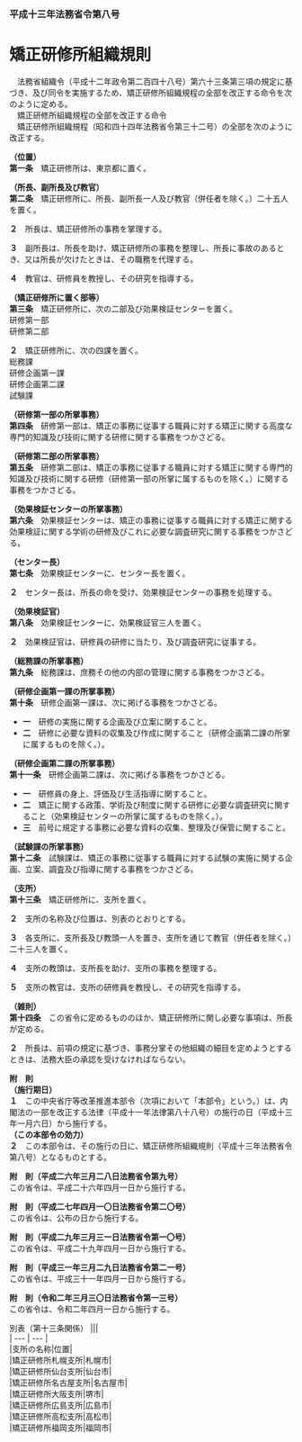### 平成十三年法務省令第八号  
# 矯正研修所組織規則  
　法務省組織令（平成十二年政令第二百四十八号）第六十三条第三項の規定に基づき、及び同令を実施するため、矯正研修所組織規程の全部を改正する命令を次のように定める。  
　矯正研修所組織規程の全部を改正する命令  
　矯正研修所組織規程（昭和四十四年法務省令第三十二号）の全部を次のように改正する。  
  
**（位置）**  
**第一条**　矯正研修所は、東京都に置く。  
  
**（所長、副所長及び教官）**  
**第二条**　矯正研修所に、所長、副所長一人及び教官（併任者を除く。）二十五人を置く。  
  
**２**　所長は、矯正研修所の事務を掌理する。  
  
**３**　副所長は、所長を助け、矯正研修所の事務を整理し、所長に事故のあるとき、又は所長が欠けたときは、その職務を代理する。  
  
**４**　教官は、研修員を教授し、その研究を指導する。  
  
**（矯正研修所に置く部等）**  
**第三条**　矯正研修所に、次の二部及び効果検証センターを置く。  
研修第一部  
研修第二部  
  
**２**　矯正研修所に、次の四課を置く。  
総務課  
研修企画第一課  
研修企画第二課  
試験課  
  
**（研修第一部の所掌事務）**  
**第四条**　研修第一部は、矯正の事務に従事する職員に対する矯正に関する高度な専門的知識及び技術に関する研修に関する事務をつかさどる。  
  
**（研修第二部の所掌事務）**  
**第五条**　研修第二部は、矯正の事務に従事する職員に対する矯正に関する専門的知識及び技術に関する研修（研修第一部の所掌に属するものを除く。）に関する事務をつかさどる。  
  
**（効果検証センターの所掌事務）**  
**第六条**　効果検証センターは、矯正の事務に従事する職員に対する矯正に関する効果検証に関する学術の研修及びこれに必要な調査研究に関する事務をつかさどる。  
  
**（センター長）**  
**第七条**　効果検証センターに、センター長を置く。  
  
**２**　センター長は、所長の命を受け、効果検証センターの事務を処理する。  
  
**（効果検証官）**  
**第八条**　効果検証センターに、効果検証官三人を置く。  
  
**２**　効果検証官は、研修員の研修に当たり、及び調査研究に従事する。  
  
**（総務課の所掌事務）**  
**第九条**　総務課は、庶務その他の内部の管理に関する事務をつかさどる。  
  
**（研修企画第一課の所掌事務）**  
**第十条**　研修企画第一課は、次に掲げる事務をつかさどる。  
* **一**　研修の実施に関する企画及び立案に関すること。  
* **二**　研修に必要な資料の収集及び作成に関すること（研修企画第二課の所掌に属するものを除く。）。  
  
**（研修企画第二課の所掌事務）**  
**第十一条**　研修企画第二課は、次に掲げる事務をつかさどる。  
* **一**　研修員の身上、評価及び生活指導に関すること。  
* **二**　矯正に関する政策、学術及び制度に関する研修に必要な調査研究に関すること（効果検証センターの所掌に属するものを除く。）。  
* **三**　前号に規定する事務に必要な資料の収集、整理及び保管に関すること。  
  
**（試験課の所掌事務）**  
**第十二条**　試験課は、矯正の事務に従事する職員に対する試験の実施に関する企画、立案、調査及び指導に関する事務をつかさどる。  
  
**（支所）**  
**第十三条**　矯正研修所に、支所を置く。  
  
**２**　支所の名称及び位置は、別表のとおりとする。  
  
**３**　各支所に、支所長及び教頭一人を置き、支所を通じて教官（併任者を除く。）二十三人を置く。  
  
**４**　支所の教頭は、支所長を助け、支所の事務を整理する。  
  
**５**　支所の教官は、支所の研修員を教授し、その研究を指導する。  
  
**（雑則）**  
**第十四条**　この省令に定めるもののほか、矯正研修所に関し必要な事項は、所長が定める。  
  
**２**　所長は、前項の規定に基づき、事務分掌その他組織の細目を定めようとするときは、法務大臣の承認を受けなければならない。  
  
**附　則**  
**（施行期日）**  
**１**　この中央省庁等改革推進本部令（次項において「本部令」という。）は、内閣法の一部を改正する法律（平成十一年法律第八十八号）の施行の日（平成十三年一月六日）から施行する。  
**（この本部令の効力）**  
**２**　この本部令は、その施行の日に、矯正研修所組織規則（平成十三年法務省令第八号）となるものとする。  
  
**附　則（平成二六年三月二八日法務省令第九号）**  
この省令は、平成二十六年四月一日から施行する。  
  
**附　則（平成二七年四月一〇日法務省令第二〇号）**  
この省令は、公布の日から施行する。  
  
**附　則（平成二九年三月三一日法務省令第一〇号）**  
この省令は、平成二十九年四月一日から施行する。  
  
**附　則（平成三一年三月二九日法務省令第二一号）**  
この省令は、平成三十一年四月一日から施行する。  
  
**附　則（令和二年三月三〇日法務省令第一三号）**  
この省令は、令和二年四月一日から施行する。  
  
別表（第十三条関係）
|||  
| --- | --- |  
|支所の名称|位置|  
|矯正研修所札幌支所|札幌市|  
|矯正研修所仙台支所|仙台市|  
|矯正研修所名古屋支所|名古屋市|  
|矯正研修所大阪支所|堺市|  
|矯正研修所広島支所|広島市|  
|矯正研修所高松支所|高松市|  
|矯正研修所福岡支所|福岡市|  
  
